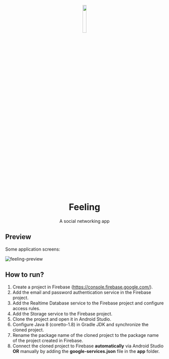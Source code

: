 <p align="center">
  <img src="https://github.com/omouravictor/android-feeling/assets/64164023/b3248533-30e8-4a5c-8ec0-2d1ab3121938" width=15%>
</p>

<h1 align="center">Feeling</h1>
<p align="center">A social networking app</p>

## Preview

Some application screens:

![feeling-preview](https://github.com/omouravictor/android-feeling/assets/64164023/4752be92-b359-43aa-948f-9baabbea34d6)

## How to run?

1. Create a project in Firebase (https://console.firebase.google.com/).
2. Add the email and password authentication service in the Firebase project.
3. Add the Realtime Database service to the Firebase project and configure access rules.
4. Add the Storage service to the Firebase project.
5. Clone the project and open it in Android Studio.
6. Configure Java 8 (coretto-1.8) in Gradle JDK and synchronize the cloned project.
7. Rename the package name of the cloned project to the package name of the project created in Firebase.
8. Connect the cloned project to Firebase **automatically** via Android Studio **OR** manually by adding the **google-services.json** file in the **app** folder.
